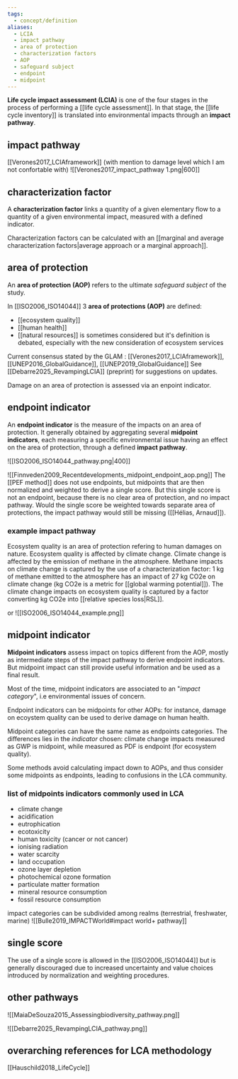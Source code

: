 ```yaml
---
tags:
  - concept/definition
aliases:
  - LCIA
  - impact pathway
  - area of protection
  - characterization factors
  - AOP
  - safeguard subject
  - endpoint
  - midpoint
---
```

**Life cycle impact assessment (LCIA)** is one of the four stages in the process of performing a [[life cycle assessment]]. In that stage, the [[life cycle inventory]] is translated into environmental impacts through an **impact pathway**.
## impact pathway
[[Verones2017_LCIAframework]] (with mention to damage level which I am not confortable with)
![[Verones2017_impact_pathway 1.png|600]]
## characterization factor
A **characterization factor** links a quantity of a given elementary flow to a quantity of a given environmental impact, measured with a defined indicator. 

Characterization factors can be calculated with an [[marginal and average characterization factors|average approach or a marginal approach]].
## area of protection
An **area of protection (AOP)** refers to the ultimate *safeguard subject* of the study.

In [[ISO2006_ISO14044]] 3 **area of protections (AOP)** are defined:
- [[ecosystem quality]]
- [[human health]]
- [[natural resources]] is sometimes considered but it's definition is debated, especially with the new consideration of ecosystem services

Current consensus stated by the GLAM : [[Verones2017_LCIAframework]], [[UNEP2016_GlobalGuidance]], [[UNEP2019_GlobalGuidance]]
See [[Debarre2025_RevampingLCIA]] (preprint) for suggestions on updates.

Damage on an area of protection is assessed via an enpoint indicator.
## endpoint indicator
An **endpoint indicator** is the measure of the impacts on an area of protection. It generally obtained by aggregating several **midpoint indicators**, each measuring a specific environmental issue having an effect on the area of protection, through a defined **impact pathway**. 

![[ISO2006_ISO14044_pathway.png|400]]

![[Finnveden2009_Recentdevelopments_midpoint_endpoint_aop.png]]
The [[PEF method]] does not use endpoints, but midpoints that are then normalized and weighted to derive a single score. But this single score is not an endpoint, because there is no clear area of protection, and no impact pathway. Would the single score be weighted towards separate area of protections, the impact pathway would still be missing ([[Hélias, Arnaud]]).
### example impact pathway
Ecosystem quality is an area of protection refering to human damages on nature.
Ecosystem quality is affected by climate change.
Climate change is affected by the emission of methane in the atmosphere. 
Methane impacts on climate change is captured by the use of a characterization factor: 1 kg of methane emitted to the atmosphere has an impact of 27 kg CO2e on climate change (kg CO2e is a metric for [[global warming potential]]).
The climate change impacts on ecosystem quality is captured by a factor converting kg CO2e into [[relative species loss|RSL]].

or
![[ISO2006_ISO14044_example.png]]
## midpoint indicator
**Midpoint indicators** assess impact on topics different from the AOP, mostly as intermediate steps of the impact pathway to derive endpoint indicators. But midpoint impact can still provide useful information and be used as a final result. 

Most of the time, midpoint indicators are associated to an "*impact category*", i.e environmental issues of concern.

Endpoint indicators can be midpoints for other AOPs: for instance, damage on ecoystem quality can be used to derive damage on human health.

Midpoint categories can have the same name as endpoints categories. The differences lies in the *indicator* chosen: climate change impacts measured as GWP is midpoint, while measured as PDF is endpoint (for ecosystem quality).

Some methods avoid calculating impact down to AOPs, and thus consider some midpoints as endpoints, leading to confusions in the LCA community.

### list of midpoints indicators commonly used in LCA
- climate change
- acidification
- eutrophication
- ecotoxicity
- human toxicity (cancer or not cancer)
- ionising radiation
- water scarcity
- land occupation
- ozone layer depletion
- photochemical ozone formation
- particulate matter formation
- mineral resource consumption
- fossil resource consumption

impact categories can be subdivided among realms (terrestrial, freshwater, marine)
![[Bulle2019_IMPACTWorld#impact world+ pathway]]
## single score
The use of a single score is allowed in the [[ISO2006_ISO14044]] but is generally discouraged due to increased uncertainty and value choices introduced by normalization and weighting procedures.
## other pathways
![[MaiaDeSouza2015_Assessingbiodiversity_pathway.png]]

![[Debarre2025_RevampingLCIA_pathway.png]]

## overarching references for LCA methodology
[[Hauschild2018_LifeCycle]]